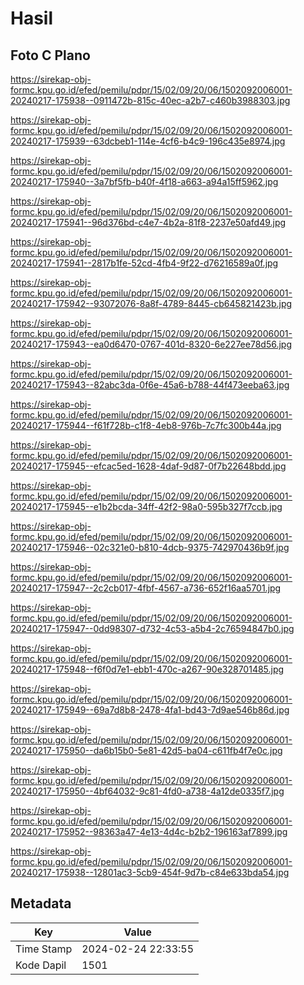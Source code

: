 # Hasil

## Foto C Plano

https://sirekap-obj-formc.kpu.go.id/efed/pemilu/pdpr/15/02/09/20/06/1502092006001-20240217-175938--0911472b-815c-40ec-a2b7-c460b3988303.jpg

https://sirekap-obj-formc.kpu.go.id/efed/pemilu/pdpr/15/02/09/20/06/1502092006001-20240217-175939--63dcbeb1-114e-4cf6-b4c9-196c435e8974.jpg

https://sirekap-obj-formc.kpu.go.id/efed/pemilu/pdpr/15/02/09/20/06/1502092006001-20240217-175940--3a7bf5fb-b40f-4f18-a663-a94a15ff5962.jpg

https://sirekap-obj-formc.kpu.go.id/efed/pemilu/pdpr/15/02/09/20/06/1502092006001-20240217-175941--96d376bd-c4e7-4b2a-81f8-2237e50afd49.jpg

https://sirekap-obj-formc.kpu.go.id/efed/pemilu/pdpr/15/02/09/20/06/1502092006001-20240217-175941--2817b1fe-52cd-4fb4-9f22-d76216589a0f.jpg

https://sirekap-obj-formc.kpu.go.id/efed/pemilu/pdpr/15/02/09/20/06/1502092006001-20240217-175942--93072076-8a8f-4789-8445-cb645821423b.jpg

https://sirekap-obj-formc.kpu.go.id/efed/pemilu/pdpr/15/02/09/20/06/1502092006001-20240217-175943--ea0d6470-0767-401d-8320-6e227ee78d56.jpg

https://sirekap-obj-formc.kpu.go.id/efed/pemilu/pdpr/15/02/09/20/06/1502092006001-20240217-175943--82abc3da-0f6e-45a6-b788-44f473eeba63.jpg

https://sirekap-obj-formc.kpu.go.id/efed/pemilu/pdpr/15/02/09/20/06/1502092006001-20240217-175944--f61f728b-c1f8-4eb8-976b-7c7fc300b44a.jpg

https://sirekap-obj-formc.kpu.go.id/efed/pemilu/pdpr/15/02/09/20/06/1502092006001-20240217-175945--efcac5ed-1628-4daf-9d87-0f7b22648bdd.jpg

https://sirekap-obj-formc.kpu.go.id/efed/pemilu/pdpr/15/02/09/20/06/1502092006001-20240217-175945--e1b2bcda-34ff-42f2-98a0-595b327f7ccb.jpg

https://sirekap-obj-formc.kpu.go.id/efed/pemilu/pdpr/15/02/09/20/06/1502092006001-20240217-175946--02c321e0-b810-4dcb-9375-742970436b9f.jpg

https://sirekap-obj-formc.kpu.go.id/efed/pemilu/pdpr/15/02/09/20/06/1502092006001-20240217-175947--2c2cb017-4fbf-4567-a736-652f16aa5701.jpg

https://sirekap-obj-formc.kpu.go.id/efed/pemilu/pdpr/15/02/09/20/06/1502092006001-20240217-175947--0dd98307-d732-4c53-a5b4-2c76594847b0.jpg

https://sirekap-obj-formc.kpu.go.id/efed/pemilu/pdpr/15/02/09/20/06/1502092006001-20240217-175948--f6f0d7e1-ebb1-470c-a267-90e328701485.jpg

https://sirekap-obj-formc.kpu.go.id/efed/pemilu/pdpr/15/02/09/20/06/1502092006001-20240217-175949--69a7d8b8-2478-4fa1-bd43-7d9ae546b86d.jpg

https://sirekap-obj-formc.kpu.go.id/efed/pemilu/pdpr/15/02/09/20/06/1502092006001-20240217-175950--da6b15b0-5e81-42d5-ba04-c611fb4f7e0c.jpg

https://sirekap-obj-formc.kpu.go.id/efed/pemilu/pdpr/15/02/09/20/06/1502092006001-20240217-175950--4bf64032-9c81-4fd0-a738-4a12de0335f7.jpg

https://sirekap-obj-formc.kpu.go.id/efed/pemilu/pdpr/15/02/09/20/06/1502092006001-20240217-175952--98363a47-4e13-4d4c-b2b2-196163af7899.jpg

https://sirekap-obj-formc.kpu.go.id/efed/pemilu/pdpr/15/02/09/20/06/1502092006001-20240217-175938--12801ac3-5cb9-454f-9d7b-c84e633bda54.jpg


## Metadata

| Key        | Value               |
| ---------- | ------------------- |
| Time Stamp | 2024-02-24 22:33:55 |
| Kode Dapil | 1501                |



